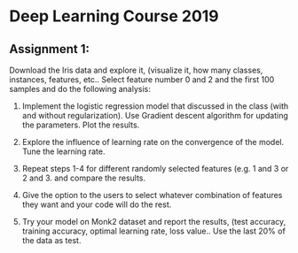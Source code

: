 # Deep Learning Course 2019
## Assignment 1:

Download the Iris data and explore it, (visualize it, how many classes, 
instances, features, etc.. Select feature number 0 and 2 and the first
100 samples and do the following analysis: 

1. Implement the logistic regression model that discussed in the class (with and
without regularization). Use Gradient descent algorithm for updating the parameters.
Plot the results.

2. Explore the influence of learning rate on the convergence of the model.
Tune the learning rate.

3. Repeat steps 1-4 for different randomly selected features (e.g. 1 and 3 or 2 
and 3. and compare the results.

4. Give the option to the users to select whatever combination of features they
want and your code will do the rest.

5.  Try your model on Monk2 dataset and report the results, (test accuracy, 
training accuracy, optimal learning rate, loss value.. Use the last 20% of the
data as test.


